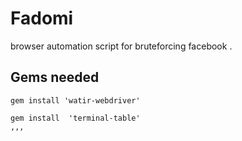 # Fadomi
browser automation script for bruteforcing facebook .
## Gems needed 
```
gem install 'watir-webdriver'

gem install  'terminal-table'
,,,
